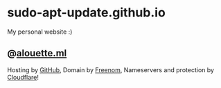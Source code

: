 # sudo-apt-update.github.io
My personal website :)

## @[alouette.ml](https://www.alouette.ml)
Hosting by [GitHub](https://github.com/), Domain by [Freenom](https://www.freenom.com/en/index.html?lang=en), Nameservers and protection by [Cloudflare](https://www.cloudflare.com/)!
